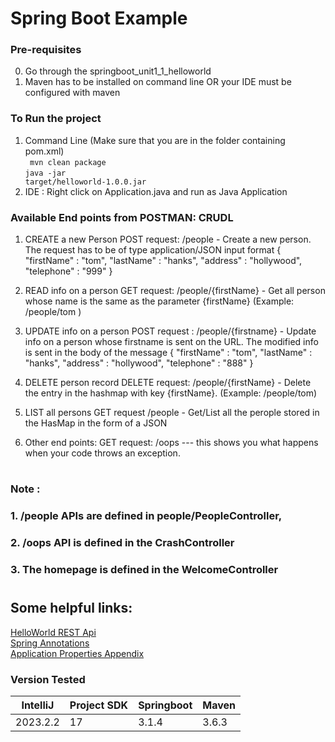 # Spring Boot Example

### Pre-requisites

0. Go through the springboot_unit1_1_helloworld
1. Maven has to be installed on command line OR your IDE must be configured with maven

### To Run the project 
1. Command Line (Make sure that you are in the folder containing pom.xml)</br>
<code> mvn clean package</code></br>
<code>java -jar target/helloworld-1.0.0.jar</code>
2. IDE : Right click on Application.java and run as Java Application

### Available End points from POSTMAN: CRUDL
1. CREATE a new Person
POST request: 
    /people - Create a new person. The request has to be of type application/JSON input format 
    {
        "firstName" : "tom",
        "lastName"  : "hanks",
        "address"   : "hollywood",
        "telephone" : "999"
    }

2. READ info on a person
GET request:
    /people/{firstName} - Get all person whose name is the same as the parameter {firstName} (Example: /people/tom )

3. UPDATE info on a person
POST request : 
    /people/{firstname} - Update info on a person whose firstname is sent on the URL. The modified info is sent in the body of the message
    {
        "firstName" : "tom",
        "lastName"  : "hanks",
        "address"   : "hollywood",
        "telephone" : "888"
    }

4. DELETE person record
 DELETE request:
    /people/{firstName} - Delete the entry in the hashmap with key {firstName}. (Example: /people/tom)

5. LIST all persons 
GET request
    /people - Get/List all the perople stored in the HasMap in the form of a JSON

6. Other end points:
GET request:  /oops   --- this shows you what happens when your code throws an exception.

#

### Note :
### 1. /people APIs are defined in people/PeopleController, 
### 2. /oops API is defined in the CrashController
### 3. The homepage is defined in the WelcomeController

# 
## Some helpful links:
[HelloWorld REST Api](https://spring.io/guides/gs/rest-service/)   
[Spring Annotations](https://docs.spring.io/spring-boot/docs/current/reference/htmlsingle/)   
[Application Properties Appendix](https://docs.spring.io/spring-boot/docs/current/reference/html/common-application-properties.html)   
### Version Tested

|IntelliJ  | Project SDK | Springboot | Maven |
|----------|-------------|------------|-------|
|2023.2.2  |     17      | 3.1.4      | 3.6.3 |
